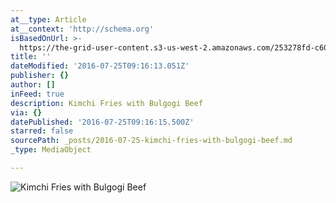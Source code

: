 ```yaml
---
at__type: Article
at__context: 'http://schema.org'
isBasedOnUrl: >-
  https://the-grid-user-content.s3-us-west-2.amazonaws.com/253278fd-c60c-4b55-9672-032e8d2d634e.jpg
title: ''
dateModified: '2016-07-25T09:16:13.051Z'
publisher: {}
author: []
inFeed: true
description: Kimchi Fries with Bulgogi Beef
via: {}
datePublished: '2016-07-25T09:16:15.500Z'
starred: false
sourcePath: _posts/2016-07-25-kimchi-fries-with-bulgogi-beef.md
_type: MediaObject

---
```

![Kimchi Fries with Bulgogi Beef](https://the-grid-user-content.s3-us-west-2.amazonaws.com/253278fd-c60c-4b55-9672-032e8d2d634e.jpg)
